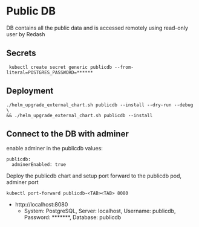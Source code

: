 # Public DB

DB contains all the public data and is accessed remotely using read-only user by Redash


## Secrets

```
 kubectl create secret generic publicdb --from-literal=POSTGRES_PASSWORD=******
```


## Deployment

```
./helm_upgrade_external_chart.sh publicdb --install --dry-run --debug \
&& ./helm_upgrade_external_chart.sh publicdb --install
```


## Connect to the DB with adminer

enable adminer in the publicdb values:

```
publicdb:
  adminerEnabled: true
```

Deploy the publicdb chart and setup port forward to the publicdb pod, adminer port

```
kubectl port-forward publicdb-<TAB><TAB> 8080
```

* http://localhost:8080
  * System: PostgreSQL, Server: localhost, Username: publicdb, Password: *******, Database: publicdb
